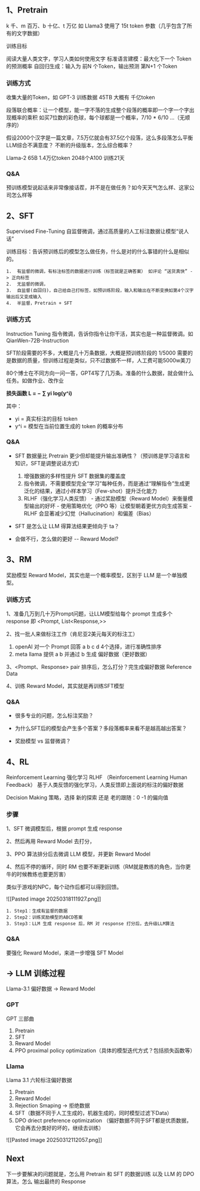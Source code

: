 
## 1、Pretrain 

k 千、m 百万、b 十亿、t 万亿
如 Llama3 使用了 15t token 参数（几乎包含了所有的文字数据）

训练目标

阅读大量人类文字，学习人类如何使用文字
标准语言建模：最大化下一个 Token 的预测概率
自回归生成：输入为 前N 个Token，输出预测 第N+1 个Token


### 训练方式

收集大量的Token，如 GPT-3 训练数据 45TB 大概有 千亿token

段落联合概率：让一个模型，能一字不落的生成整个段落的概率即一个字一个字出现概率的乘积
如买7位数的彩色球，每个球都是一个概率，7/10 * 6/10 ...（无顺序的）

假设2000个汉字是一篇文章，7.5万亿就会有37.5亿个段落，这么多段落怎么平衡LLM综合不满意度？
不断的升级版本，怎么综合概率？

Llama-2 65B 1.4万亿token 2048个A100 训练21天

### Q&A

预训练模型说起话来非常像接话茬，并不是在做任务？如今天天气怎么样、这家公司怎么样等


## 2、SFT

Supervised Fine-Tuning 自监督微调，通过高质量的人工标注数据让模型“说人话”

训练目标：告诉预训练后的模型怎么做任务，什么是对的什么事错的什么是相似的。

	1.  有监督的微调，有标注标签的数据进行训练（标签就是正确答案） 如评论 “送货真快” -> 正向标签
	2.  无监督的微调，
	3.  自监督(自回归)，自己给自己打标签，如预训练阶段，输入和输出在不断变换如第4个汉字输出后又变成输入
	4.  半监督，Pretrain + SFT

### 训练方式

Instruction Tuning 指令微调，告诉你指令让你干活，其实也是一种监督微调。如 QianWen-72B-Instruction

SFT阶段需要的不多，大概是几十万条数据，大概是预训练阶段的 1/5000
需要的是数据的质量，但训练过程是类似，只不过数据不一样，人工费可能5000w美刀

80个博士在不同方向一问一答，GPT4写了几万条。准备的什么数据，就会做什么任务。如做作业、改作业

**损失函数 L = − ∑​ yi​ log(y^​i​)**

其中：
- yi​ = 真实标注的目标 token
- y^​i​ = 模型在当前位置生成的 token 的概率分布

### Q&A

- SFT 数据量比 Pretrain 更少但却能提升输出准确性？（预训练是学习语言和知识，SFT是调整说话方式）

	1.  增强数据的多样性提升 SFT 数据集的覆盖度
	2.  指令微调，不需要模型完全“学习”每种任务，而是通过“理解指令”生成更泛化的结果，通过小样本学习（Few-shot）提升泛化能力
	3.   RLHF（强化学习人类反馈）
		- 通过奖励模型（Reward Model）来衡量模型输出的好坏
		- 使用策略优化（PPO 等）让模型朝着更优方向生成答案
		- RLHF 会显著减少幻觉（Hallucination）和偏差（Bias）

- SFT 是怎么让 LLM 得算法结果更倾向于 ta？
- 会做不行，怎么做的更好 -- Reward Model?

## 3、RM

奖励模型 Reward Model，其实也是一个概率模型，区别于 LLM 是一个单独模型。

### 训练方式

1、准备几万到几十万Prompt问题，让LLM模型给每个 prompt 生成多个 response 即 <Prompt, List<Response,>>

2、找一批人来做标注工作（肯尼亚2美元每天的标注工）
1.  openAI 对一个 Prompt 回答 a b c d 4个选择，进行准确性排序
2.  meta llama 提供 a b 并通过 b 生成 偏好数据（更好数据）
   
3、<Prompt、Response> pair 排序后，怎么打分？完生成偏好数据 Reference Data

4、训练 Reward Model，其实就是再训练SFT模型


### Q&A

- 很多专业的问题，怎么标注奖励？
- 为什么SFT后的模型会产生多个答案？多段落概率来看不是越高越出答案？
  
-  奖励模型 vs 监督微调？
  


## 4、RL

Reinforcement Learning 强化学习
RLHF （Reinforcement Learning Human Feedback） 基于人类反馈的强化学习，人类反馈即上面说的标注的偏好数据

Decision Making 策略，选择 新的探索 还是 老的跟随：0 -1 的偏向值

### 步骤

1、SFT 微调模型后，根据 prompt 生成 response

2、然后再用 Reward Model 去打分，

3、PPO 算法排分后去微调 LLM 模型，并更新 Reward Model

4、然后不停的循环，同时 RM 也要不断更新训练（RM就是教练的角色，当你更牛的时候教练也要更厉害）


类似于游戏的NPC，每个动作后都可以得到回馈。

![[Pasted image 20250318111927.png]]

	1. Step1：生成有监督的数据
	2. Step2：训练奖励模型的ABCD答案
	3. Step3：LLM 生成 response 后，RM 对 response 打分后，去升级LLM算法


### Q&A

要强化 Reward Model，来进一步增强 SFT Model


## -> LLM 训练过程

Llama-3.1 偏好数据 -> Reward Model 

### GPT

GPT 三部曲
1. Pretrain
2. SFT
3. Reward Model
4. PPO proximal policy optimization（具体的模型迭代方式？包括损失函数等）

### Llama

Llama 3.1 六轮标注偏好数据
1. Pretrain
2. Reward Model
3. Rejection Smaping -> 拒绝数据
4. SFT（数据不同于人工生成的，机器生成的，同时模型过滤下Data）
5. DPO driect preference optimization
   （偏好数据不同于SFT都是优质数据，它会再去分类好的坏的，继续去训练）

![[Pasted image 20250312112057.png]]


## Next

下一步要解决的问题就是，怎么用 Pretrain 和 SFT 的数据训练 以及 LLM 的 DPO算法，怎么 输出最终的 Response